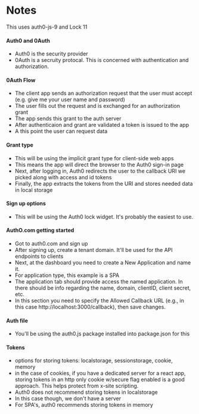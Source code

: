 # Notes

This uses auth0-js-9 and Lock 11

#### Auth0 and 0Auth
- Auth0 is the security provider
- 0Auth is a secruity protocal.  This is concerned with authentication and authorization.

#### 0Auth Flow
- The client app sends an authorization request that the user must accept (e.g. give me your user name and password)
- The user fills out the request and is exchanged for an authorization grant
- The app sends this grant to the auth server
- After authenticaion and grant are validated a token is issued to the app
- A this point the user can request data

#### Grant type
- This will be using the implicit grant type for client-side web apps
- This means the app will direct the browser to the Auth0 sign-in page
- Next, after logging in, Auth0 redirects the user to the callback URI we picked along with access and id tokens
- Finally, the app extracts the tokens from the URI and stores needed data in local storage

#### Sign up options
- This will be using the Auth0 lock widget.  It's probably the easiest to use.

#### AuthO.com getting started
- Got to auth0.com and sign up
- After signing up, create a tenant domain. It'll be used for the API endpoints to clients    
- Next, at the dashboard you need to create a New Application and name it.
- For application type, this example is a SPA
- The application tab should provide access the named application.  In there should be info regarding the name, domain, clientID, client secret, etc.
- In this section you need to specify the Allowed Callback URL (e.g., in this case http://localhost:3000/callback), then save changes.


#### Auth file
- You'll be using the auth0.js package installed into package.json for this

#### Tokens
- options for storing tokens: localstorage, sessionstorage, cookie, memory
- in the case of cookies, if you have a dedicated server for a react app, storing tokens in an http only cookie w/secure flag enabled is a good approach. This helps protect from x-site scripting. 
- Auth0 does not recommend storing tokens in localstorage
- In this case though, we don't have a server
- For SPA's, auth0 recommends storing tokens in memory